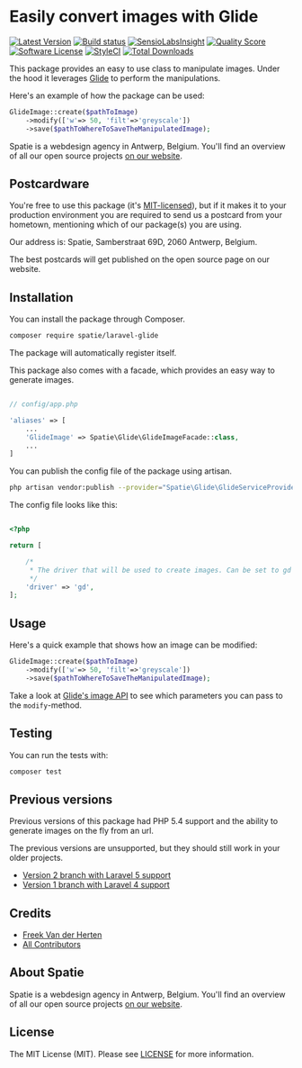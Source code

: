 # Easily convert images with Glide
[![Latest Version](https://img.shields.io/github/release/spatie/laravel-glide.svg?style=flat-square)](https://github.com/spatie/laravel-glide/releases)
[![Build status](https://img.shields.io/travis/spatie/laravel-glide.svg)](https://travis-ci.org/spatie/laravel-glide)
[![SensioLabsInsight](https://insight.sensiolabs.com/projects/ad0422ca-e31f-44a3-b01a-ee5ec757b18d/mini.png)](https://insight.sensiolabs.com/projects/ad0422ca-e31f-44a3-b01a-ee5ec757b18d)
[![Quality Score](https://img.shields.io/scrutinizer/g/spatie/laravel-glide.svg?style=flat-square)](https://scrutinizer-ci.com/g/spatie/laravel-glide)
[![Software License](https://img.shields.io/badge/license-MIT-brightgreen.svg?style=flat-square)](LICENSE.md)
[![StyleCI](https://styleci.io/repos/29484127/shield?branch=master)](https://styleci.io/repos/29484127)
[![Total Downloads](https://img.shields.io/packagist/dt/spatie/laravel-glide.svg?style=flat-square)](https://packagist.org/packages/spatie/laravel-glide)

This package provides an easy to use class to manipulate images. Under the hood it leverages [Glide](http://glide.thephpleague.com/) to perform 
the manipulations.

Here's an example of how the package can be used:

```php
GlideImage::create($pathToImage)
	->modify(['w'=> 50, 'filt'=>'greyscale'])
	->save($pathToWhereToSaveTheManipulatedImage);
```

Spatie is a webdesign agency in Antwerp, Belgium. You'll find an overview of all our open source projects [on our website](https://spatie.be/opensource).

## Postcardware

You're free to use this package (it's [MIT-licensed](LICENSE.md)), but if it makes it to your production environment you are required to send us a postcard from your hometown, mentioning which of our package(s) you are using.

Our address is: Spatie, Samberstraat 69D, 2060 Antwerp, Belgium.

The best postcards will get published on the open source page on our website.

## Installation

You can install the package through Composer.

```bash
composer require spatie/laravel-glide
```

The package will automatically register itself.

This package also comes with a facade, which provides an easy way to generate images.

```php

// config/app.php

'aliases' => [
	...
    'GlideImage' => Spatie\Glide\GlideImageFacade::class,
    ...
]
```


You can publish the config file of the package using artisan.

```bash
php artisan vendor:publish --provider="Spatie\Glide\GlideServiceProvider"
```

The config file looks like this:
```php

<?php

return [

    /*
     * The driver that will be used to create images. Can be set to gd or imagick.
     */
    'driver' => 'gd',
];

```
## Usage 

Here's a quick example that shows how an image can be modified:

```php
GlideImage::create($pathToImage)
	->modify(['w'=> 50, 'filt'=>'greyscale'])
	->save($pathToWhereToSaveTheManipulatedImage);
```

Take a look at [Glide's image API](http://glide.thephpleague.com/1.0/api/quick-reference/) to see which parameters you can pass to the `modify`-method.

## Testing

You can run the tests with:

```bash
composer test
```

## Previous versions

Previous versions of this package had PHP 5.4 support and the ability to generate 
images on the fly from an url.

The previous versions are unsupported, but they should still work in your older projects.

- [Version 2 branch with Laravel 5 support](https://github.com/spatie/laravel-glide/tree/v2)
- [Version 1 branch with Laravel 4 support](https://github.com/spatie/laravel-glide/tree/laravel-4)

## Credits

- [Freek Van der Herten](https:/murze.be)
- [All Contributors](https://github.com/freekmurze/laravel-glide/contributors)

## About Spatie
Spatie is a webdesign agency in Antwerp, Belgium. You'll find an overview of all our open source projects [on our website](https://spatie.be/opensource).

## License

The MIT License (MIT). Please see [LICENSE](https://github.com/freekmurze/laravel-glide/blob/master/LICENSE) for more information.


